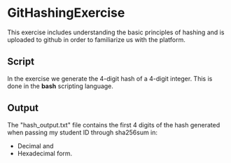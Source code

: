 # GitHashingExercise
This exercise includes understanding the basic principles of hashing and is uploaded to github in order to familiarize us with the platform.

Script
------
In the exercise we generate the 4-digit hash of a 4-digit integer. This is done in the **bash** scripting language.

Output
------
The "hash_output.txt" file contains the first 4 digits of the hash generated when passing my student ID through sha256sum in:
- Decimal and
- Hexadecimal 
form.